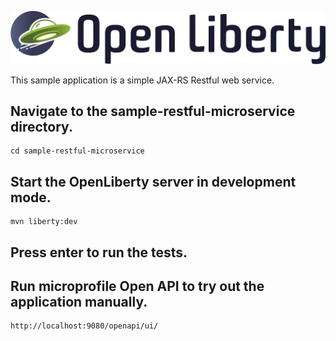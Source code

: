 ![](https://github.com/OpenLiberty/open-liberty/blob/master/logos/logo_horizontal_light_navy.png)

This sample application is a simple JAX-RS Restful web service.

## Navigate to the sample-restful-microservice directory.
	cd sample-restful-microservice

## Start the OpenLiberty server in development mode.
    mvn liberty:dev

## Press enter to run the tests.

## Run microprofile Open API to try out the application manually.
    http://localhost:9080/openapi/ui/
